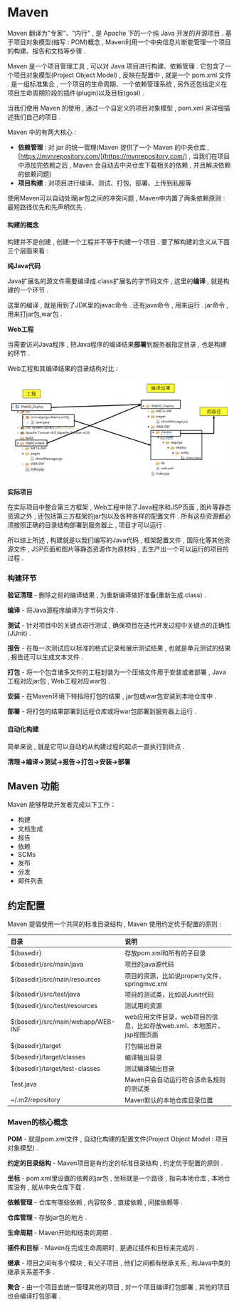 # Maven

Maven 翻译为"专家"、"内行" , 是 Apache 下的一个纯 Java 开发的开源项目 . 基于项目对象模型\(缩写 : POM\)概念 , Maven利用一个中央信息片断能管理一个项目的构建、报告和文档等步骤 .

Maven 是一个项目管理工具 , 可以对 Java 项目进行构建、依赖管理 . 它包含了一个项目对象模型\(Project Object Model\) , 反映在配置中 , 就是一个 pom.xml 文件 . 是一组标准集合 , 一个项目的生命周期、一个依赖管理系统 , 另外还包括定义在项目生命周期阶段的插件\(plugin\)以及目标\(goal\) .

当我们使用 Maven 的使用 , 通过一个自定义的项目对象模型 , pom.xml 来详细描述我们自己的项目 .

Maven 中的有两大核心 :

* **依赖管理** : 对 jar 的统一管理\(Maven 提供了一个 Maven 的中央仓库 , [https://mvnrepository.com/](https://mvnrepository.com/) , 当我们在项目中添加完依赖之后 , Maven 会自动去中央仓库下载相关的依赖 , 并且解决依赖的依赖问题\)
* **项目构建** : 对项目进行编译、测试、打包、部署、上传到私服等

使用Maven可以自动处理jar包之间的冲突问题 , Maven中内置了两条依赖原则 : 最短路径优先和先声明优先 .

#### 构建的概念

构建并不是创建 , 创建一个工程并不等于构建一个项目 . 要了解构建的含义从下面三个层面来看 :

**纯Java代码**

Java扩展名的源文件需要编译成.class扩展名的字节码文件 , 这里的**编译** , 就是构建的一个环节 .

这里的编译 , 就是用到了JDK里的javac命令 . 还有java命令 , 用来运行 . jar命令 , 用来打jar包,war包 .

**Web工程**

当需要访问Java程序 , 把Java程序的编译结果**部署**到服务器指定目录 , 也是构建的环节 .

Web工程和其编译结果的目录结构对比 :

![](/assets/duibijieguo.png)

**实际项目**

在实际项目中整合第三方框架 , Web工程中除了Java程序和JSP页面 , 图片等静态资源之外 , 还包括第三方框架的jar包以及各种各样的配置文件 . 所有这些资源都必须按照正确的目录结构部署到服务器上 , 项目才可以运行 .

所以综上所述 , 构建就是以我们编写的Java代码 , 框架配置文件 , 国际化等其他资源文件 , JSP页面和图片等静态资源作为原材料 , 去生产出一个可以运行的项目的过程 .

### 构建环节

**验证清理** - 删除之前的编译结果 , 为重新编译做好准备\(重新生成.class\) .

**编译** - 将Java源程序编译为字节码文件 .

**测试** - 针对项目中的关键点进行测试 , 确保项目在迭代开发过程中关键点的正确性\(JUnit\) .

**报告** - 在每一次测试后以标准的格式记录和展示测试结果 , 也就是单元测试的结果 , 报告还可以生成文本文件 .

**打包** - 将一个包含诸多文件的工程封装为一个压缩文件用于安装或者部署 , Java工程对应jar包 , Web工程对应war包 .

**安装** - 在Maven环境下特指将打包的结果 , jar包或war包安装到本地仓库中 .

**部署** - 将打包的结果部署到远程仓库或将war包部署到服务器上运行 .

#### 自动化构建

简单来说 , 就是它可以自动的从构建过程的起点一直执行到终点 .

**清理-&gt;编译-&gt;测试-&gt;报告-&gt;打包-&gt;安装-&gt;部署**

## Maven 功能

Maven 能够帮助开发者完成以下工作：

* 构建
* 文档生成
* 报告
* 依赖
* SCMs
* 发布
* 分发
* 邮件列表

## 约定配置

Maven 提倡使用一个共同的标准目录结构 , Maven 使用约定优于配置的原则 :

| 目录 | 说明 |
| :--- | :--- |
| ${basedir} | 存放pom.xml和所有的子目录 |
| ${basedir}/src/main/java | 项目的java源代码 |
| ${basedir}/src/main/resources | 项目的资源，比如说property文件，springmvc.xml |
| ${basedir}/src/test/java | 项目的测试类，比如说Junit代码 |
| ${basedir}/src/test/resources | 测试用的资源 |
| ${basedir}/src/main/webapp/WEB-INF | web应用文件目录，web项目的信息，比如存放web.xml、本地图片、jsp视图页面 |
| ${basedir}/target | 打包输出目录 |
| ${basedir}/target/classes | 编译输出目录 |
| ${basedir}/target/test-classes | 测试编译输出目录 |
| Test.java | Maven只会自动运行符合该命名规则的测试类 |
| ~/.m2/repository | Maven默认的本地仓库目录位置 |

### Maven的核心概念

**POM** - 就是pom.xml文件 , 自动化构建的配置文件\(Project Object Model : 项目对象模型\) .

**约定的目录结构** - Maven项目是有约定的标准目录结构 , 约定优于配置的原则 .

**坐标** - pom.xml里设置的依赖的jar包 , 坐标就是一个路径 , 指向本地仓库 , 本地仓库没有 , 就从中央仓库下载 .

**依赖管理** - 仓库有哪些依赖 , 内容较多 , 直接依赖 , 间接依赖等 .

**仓库管理** - 存放jar包的地方 .

**生命周期** - Maven开始和结束的周期 .

**插件和目标** - Maven在完成生命周期时 , 是通过插件和目标来完成的 .

**继承** - 项目之间有多个模块 , 有父子项目 , 他们之间都有继承关系 , 和Java中类的继承关系差不多 .

**聚合** - 由一个项目去统一管理其他的项目 , 对一个项目编译打包部署 , 其他的项目也会编译打包部署 .

